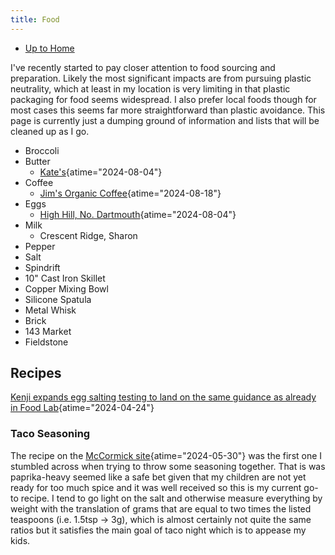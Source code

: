 ```yaml
---
title: Food
---
```


- [Up to Home](index)

I've recently started to pay closer attention to food sourcing and
preparation. Likely the most significant impacts are from pursuing
plastic neutrality, which at least in my location is very limiting in
that plastic packaging for food seems widespread. I also prefer local
foods though for most cases this seems far more straightforward than
plastic avoidance. This page is currently just a dumping ground of
information and lists that will be cleaned up as I go.

- Broccoli
- Butter
  - [Kate's](https://www.katesbutter.com/ "Kate's | Maine Homemade Butter | Grass-Fed Dairy"){atime="2024-08-04"}
- Coffee
  - [Jim's Organic Coffee](https://www.jimsorganiccoffee.com/){atime="2024-08-18"}
- Eggs
  - [High Hill, No. Dartmouth](https://www.facebook.com/milushaygrain/ "MILUS/High Hill Farm | Dartmouth MA | Facebook"){atime="2024-08-04"}
- Milk
  - Crescent Ridge, Sharon
- Pepper
- Salt
- Spindrift
- 10" Cast Iron Skillet
- Copper Mixing Bowl
- Silicone Spatula
- Metal Whisk
- Brick
- 143 Market
- Fieldstone

## Recipes

[Kenji expands egg salting testing to land on the same guidance as already in Food Lab](https://www.nytimes.com/2024/04/24/dining/best-way-to-salt-scrambled-eggs.html "What’s the Best Way to Salt Scrambled Eggs - The New York Times"){atime="2024-04-24"}

### Taco Seasoning

The recipe on the
[McCormick site](https://www.mccormick.com/recipes/other/homemade-taco-seasoning "Recipe for Taco Seasoning: How to Make Taco Seasoning | McCormick"){atime="2024-05-30"}
was the first one I stumbled across when trying to throw some seasoning
together. That is was paprika-heavy seemed like a safe bet given that my
children are not yet ready for too much spice and it was well received
so this is my current go-to recipe. I tend to go light on the salt and
otherwise measure everything by weight with the translation of grams
that are equal to two times the listed teaspoons (i.e. 1.5tsp -\> 3g),
which is almost certainly not quite the same ratios but it satisfies the
main goal of taco night which is to appease my kids.
